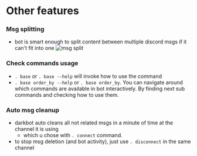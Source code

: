 # Other features

### Msg splitting

- bot is smart enough to split content between multiple discord msgs if it can't fit into one
![msg split](/index_assets/bases_split_msgs.png)

### Check commands usage

- `. base` or `. base --help` will invoke how to use the command
- `. base order_by --help` or `. base order_by`. You can navigate around which commands are available in bot interactively. By finding next sub commands and checking how to use them.

### Auto msg cleanup

- darkbot auto cleans all not related msgs in a minute of time at the channel it is using
    - which u chose with `. connect` command.
- to stop msg deletion (and bot activity), just use `. disconnect` in the same channel

